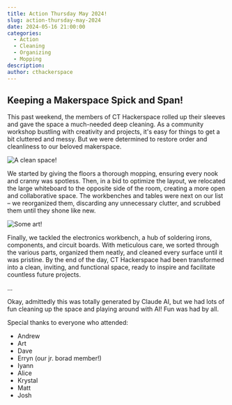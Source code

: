 ```yaml
---
title: Action Thursday May 2024!
slug: action-thursday-may-2024
date: 2024-05-16 21:00:00
categories:
  - Action
  - Cleaning
  - Organizing
  - Mopping
description: 
author: cthackerspace
---
```


## Keeping a Makerspace Spick and Span!

This past weekend, the members of CT Hackerspace rolled up their sleeves and gave the space a much-needed deep cleaning. As a community workshop bustling with creativity and projects, it's easy for things to get a bit cluttered and messy. But we were determined to restore order and cleanliness to our beloved makerspace.

![A clean space!](/uploads/2024/05/IMG_20240516_200029.jpg)

We started by giving the floors a thorough mopping, ensuring every nook and cranny was spotless. Then, in a bid to optimize the layout, we relocated the large whiteboard to the opposite side of the room, creating a more open and collaborative space. The workbenches and tables were next on our list – we reorganized them, discarding any unnecessary clutter, and scrubbed them until they shone like new.

![Some art!](/uploads/2024/05/IMG_20240516_202030.jpg)

Finally, we tackled the electronics workbench, a hub of soldering irons, components, and circuit boards. With meticulous care, we sorted through the various parts, organized them neatly, and cleaned every surface until it was pristine. By the end of the day, CT Hackerspace had been transformed into a clean, inviting, and functional space, ready to inspire and facilitate countless future projects.

...

Okay, admittedly this was totally generated by Claude AI, but we had lots of fun cleaning up the space and playing around with AI! Fun was had by all.

Special thanks to everyone who attended:

- Andrew
- Art
- Dave
- Erryn (our jr. borad member!)
- Iyann
- Alice
- Krystal
- Matt
- Josh
